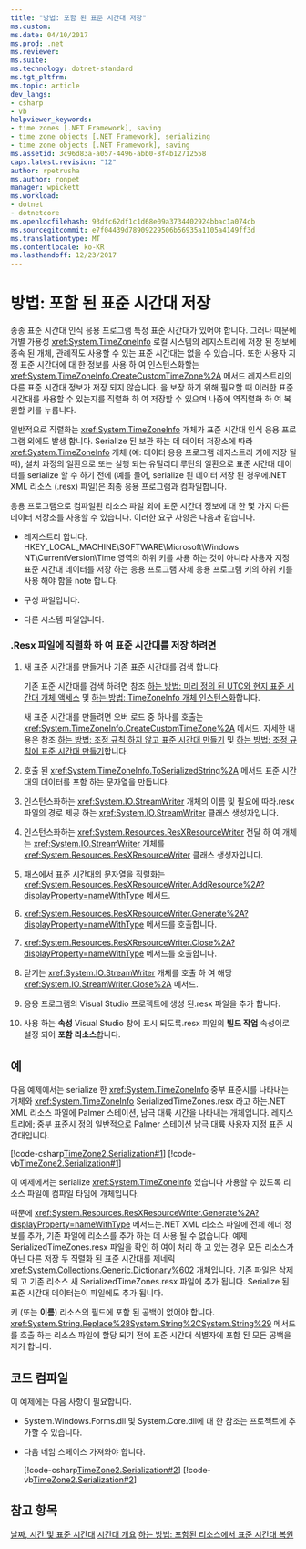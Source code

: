 ```yaml
---
title: "방법: 포함 된 표준 시간대 저장"
ms.custom: 
ms.date: 04/10/2017
ms.prod: .net
ms.reviewer: 
ms.suite: 
ms.technology: dotnet-standard
ms.tgt_pltfrm: 
ms.topic: article
dev_langs:
- csharp
- vb
helpviewer_keywords:
- time zones [.NET Framework], saving
- time zone objects [.NET Framework], serializing
- time zone objects [.NET Framework], saving
ms.assetid: 3c96d83a-a057-4496-abb0-8f4b12712558
caps.latest.revision: "12"
author: rpetrusha
ms.author: ronpet
manager: wpickett
ms.workload:
- dotnet
- dotnetcore
ms.openlocfilehash: 93dfc62df1c1d68e09a3734402924bbac1a074cb
ms.sourcegitcommit: e7f04439d78909229506b56935a1105a4149ff3d
ms.translationtype: MT
ms.contentlocale: ko-KR
ms.lasthandoff: 12/23/2017
---
```

# <a name="how-to-save-time-zones-to-an-embedded-resource"></a>방법: 포함 된 표준 시간대 저장

종종 표준 시간대 인식 응용 프로그램 특정 표준 시간대가 있어야 합니다. 그러나 때문에 개별 가용성 <xref:System.TimeZoneInfo> 로컬 시스템의 레지스트리에 저장 된 정보에 종속 된 개체, 관례적도 사용할 수 있는 표준 시간대는 없을 수 있습니다. 또한 사용자 지정 표준 시간대에 대 한 정보를 사용 하 여 인스턴스화할는 <xref:System.TimeZoneInfo.CreateCustomTimeZone%2A> 메서드 레지스트리의 다른 표준 시간대 정보가 저장 되지 않습니다. 을 보장 하기 위해 필요할 때 이러한 표준 시간대를 사용할 수 있는지를 직렬화 하 여 저장할 수 있으며 나중에 역직렬화 하 여 복원할 키를 누릅니다.

일반적으로 직렬화는 <xref:System.TimeZoneInfo> 개체가 표준 시간대 인식 응용 프로그램 외에도 발생 합니다. Serialize 된 보관 하는 데 데이터 저장소에 따라 <xref:System.TimeZoneInfo> 개체 (예: 데이터 응용 프로그램 레지스트리 키에 저장 될 때), 설치 과정의 일환으로 또는 실행 되는 유틸리티 루틴의 일환으로 표준 시간대 데이터를 serialize 할 수 하기 전에 (예를 들어, serialize 된 데이터 저장 된 경우에.NET XML 리소스 (.resx) 파일)은 최종 응용 프로그램과 컴파일합니다.

응용 프로그램으로 컴파일된 리소스 파일 외에 표준 시간대 정보에 대 한 몇 가지 다른 데이터 저장소를 사용할 수 있습니다. 이러한 요구 사항은 다음과 같습니다.

* 레지스트리 합니다. HKEY_LOCAL_MACHINE\SOFTWARE\Microsoft\Windows NT\CurrentVersion\Time 영역의 하위 키를 사용 하는 것이 아니라 사용자 지정 표준 시간대 데이터를 저장 하는 응용 프로그램 자체 응용 프로그램 키의 하위 키를 사용 해야 함을 note 합니다.

* 구성 파일입니다.

* 다른 시스템 파일입니다.

### <a name="to-save-a-time-zone-by-serializing-it-to-a-resx-file"></a>.Resx 파일에 직렬화 하 여 표준 시간대를 저장 하려면

1. 새 표준 시간대를 만들거나 기존 표준 시간대를 검색 합니다.

   기존 표준 시간대를 검색 하려면 참조 [하는 방법: 미리 정의 된 UTC와 현지 표준 시간대 개체 액세스](../../../docs/standard/datetime/access-utc-and-local.md) 및 [하는 방법: TimeZoneInfo 개체 인스턴스화](../../../docs/standard/datetime/instantiate-time-zone-info.md)합니다.

   새 표준 시간대를 만들려면 오버 로드 중 하나를 호출는 <xref:System.TimeZoneInfo.CreateCustomTimeZone%2A> 메서드. 자세한 내용은 참조 [하는 방법: 조정 규칙 하지 않고 표준 시간대 만들기](../../../docs/standard/datetime/create-time-zones-without-adjustment-rules.md) 및 [하는 방법: 조정 규칙에 표준 시간대 만들기](../../../docs/standard/datetime/create-time-zones-with-adjustment-rules.md)합니다.

2. 호출 된 <xref:System.TimeZoneInfo.ToSerializedString%2A> 메서드 표준 시간대의 데이터를 포함 하는 문자열을 만듭니다.

3. 인스턴스화하는 <xref:System.IO.StreamWriter> 개체의 이름 및 필요에 따라.resx 파일의 경로 제공 하는 <xref:System.IO.StreamWriter> 클래스 생성자입니다.

4. 인스턴스화하는 <xref:System.Resources.ResXResourceWriter> 전달 하 여 개체는 <xref:System.IO.StreamWriter> 개체를 <xref:System.Resources.ResXResourceWriter> 클래스 생성자입니다.

5. 패스에서 표준 시간대의 문자열을 직렬화는 <xref:System.Resources.ResXResourceWriter.AddResource%2A?displayProperty=nameWithType> 메서드.

6. <xref:System.Resources.ResXResourceWriter.Generate%2A?displayProperty=nameWithType> 메서드를 호출합니다.

7. <xref:System.Resources.ResXResourceWriter.Close%2A?displayProperty=nameWithType> 메서드를 호출합니다.

8. 닫기는 <xref:System.IO.StreamWriter> 개체를 호출 하 여 해당 <xref:System.IO.StreamWriter.Close%2A> 메서드.

9. 응용 프로그램의 Visual Studio 프로젝트에 생성 된.resx 파일을 추가 합니다.

10. 사용 하는 **속성** Visual Studio 창에 표시 되도록.resx 파일의 **빌드 작업** 속성이로 설정 되어 **포함 리소스**합니다.

## <a name="example"></a>예

다음 예제에서는 serialize 한 <xref:System.TimeZoneInfo> 중부 표준시를 나타내는 개체와 <xref:System.TimeZoneInfo> SerializedTimeZones.resx 라고 하는.NET XML 리소스 파일에 Palmer 스테이션, 남극 대륙 시간을 나타내는 개체입니다. 레지스트리에; 중부 표준시 정의 일반적으로 Palmer 스테이션 남극 대륙 사용자 지정 표준 시간대입니다.

[!code-csharp[TimeZone2.Serialization#1](../../../samples/snippets/csharp/VS_Snippets_CLR/TimeZone2.Serialization/cs/SerializeTimeZoneData.cs#1)]
[!code-vb[TimeZone2.Serialization#1](../../../samples/snippets/visualbasic/VS_Snippets_CLR/TimeZone2.Serialization/vb/SerializeTimeZoneData.vb#1)]

이 예제에서는 serialize <xref:System.TimeZoneInfo> 있습니다 사용할 수 있도록 리소스 파일에 컴파일 타임에 개체입니다.

때문에 <xref:System.Resources.ResXResourceWriter.Generate%2A?displayProperty=nameWithType> 메서드는.NET XML 리소스 파일에 전체 헤더 정보를 추가, 기존 파일에 리소스를 추가 하는 데 사용 될 수 없습니다. 예제 SerializedTimeZones.resx 파일을 확인 하 여이 처리 하 고 있는 경우 모든 리소스가 아닌 다른 저장 두 직렬화 된 표준 시간대를 제네릭 <xref:System.Collections.Generic.Dictionary%602> 개체입니다. 기존 파일은 삭제 되 고 기존 리소스 새 SerializedTimeZones.resx 파일에 추가 됩니다. Serialize 된 표준 시간대 데이터는이 파일에도 추가 됩니다.

키 (또는 **이름**) 리소스의 필드에 포함 된 공백이 없어야 합니다. <xref:System.String.Replace%28System.String%2CSystem.String%29> 메서드를 호출 하는 리소스 파일에 할당 되기 전에 표준 시간대 식별자에 포함 된 모든 공백을 제거 합니다.

## <a name="compiling-the-code"></a>코드 컴파일

이 예제에는 다음 사항이 필요합니다.

* System.Windows.Forms.dll 및 System.Core.dll에 대 한 참조는 프로젝트에 추가할 수 있습니다.

* 다음 네임 스페이스 가져와야 합니다.

  [!code-csharp[TimeZone2.Serialization#2](../../../samples/snippets/csharp/VS_Snippets_CLR/TimeZone2.Serialization/cs/SerializeTimeZoneData.cs#2)]
  [!code-vb[TimeZone2.Serialization#2](../../../samples/snippets/visualbasic/VS_Snippets_CLR/TimeZone2.Serialization/vb/SerializeTimeZoneData.vb#2)]

## <a name="see-also"></a>참고 항목

[날짜, 시간 및 표준 시간대](../../../docs/standard/datetime/index.md)
[시간대 개요](../../../docs/standard/datetime/time-zone-overview.md)
[하는 방법: 포함된 리소스에서 표준 시간대 복원](../../../docs/standard/datetime/restore-time-zones-from-an-embedded-resource.md)
